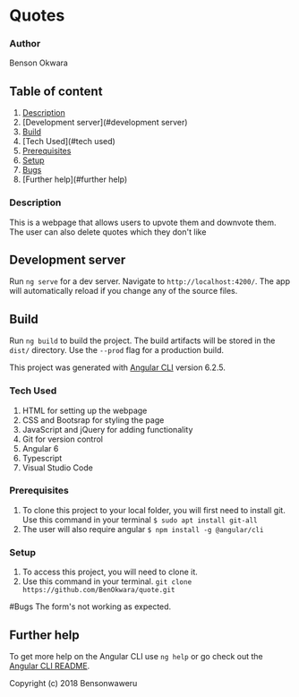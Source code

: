 # Quotes

### Author
Benson Okwara

## Table of content
1. [Description](#description)
2. [Development server](#development server)
3. [Build](#build)
4. [Tech Used](#tech used)
5. [Prerequisites](#prerequisites)
6. [Setup](#setup)
7. [Bugs](#bugs)
8. [Further help](#further help)

### Description
This is a webpage that allows users to upvote them and downvote them.
The user can also delete quotes which they don't like

## Development server
Run `ng serve` for a dev server. Navigate to `http://localhost:4200/`. The app will automatically reload if you change any of the source files.

## Build
Run `ng build` to build the project. The build artifacts will be stored in the `dist/` directory. Use the `--prod` flag for a production build.

This project was generated with [Angular CLI](https://github.com/angular/angular-cli) version 6.2.5.

### Tech Used
1. HTML for setting up the webpage
2. CSS and Bootsrap for styling the page
3. JavaScript and jQuery for adding functionality
4. Git for version control
5. Angular 6
6. Typescript
7. Visual Studio Code

### Prerequisites
1. To clone this project to your local folder, you will first need to install git.
  Use this command in your terminal
  `$ sudo apt install git-all`
2. The user will also require angular
    `$ npm install -g @angular/cli`  

### Setup
1. To access this project, you will need to clone it.
2. Use this command in your terminal.
`git clone https://github.com/BenOkwara/quote.git`

#Bugs
 The form's not working as expected.

## Further help
To get more help on the Angular CLI use `ng help` or go check out the [Angular CLI README](https://github.com/angular/angular-cli/blob/master/README.md).


Copyright (c) 2018 Bensonwaweru

